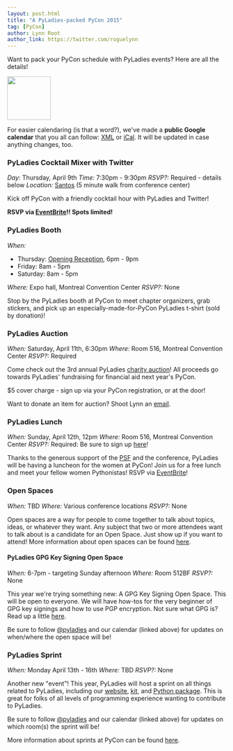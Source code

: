 ```yaml
---
layout: post.html
title: "A PyLadies-packed PyCon 2015"
tag: [PyCon]
author: Lynn Root
author_link: https://twitter.com/roguelynn
---
```


Want to pack your PyCon schedule with PyLadies events?  Here are all the details!

<img id="transparent-geek" src="{{ get_asset('images/pyladies-logo-navy.png') }}" height="100"/>

For easier calendaring (is that a word?), we've made a **public Google calendar** that you all can follow: [XML][1] or [iCal][2].  It will be updated in case anything changes, too.

### PyLadies Cocktail Mixer with Twitter

_Day:_ Thursday, April 9th
_Time:_ 7:30pm - 9:30pm
_RSVP?:_ Required - details below
_Location:_ [Santos][4] (5 minute walk from conference center)

Kick off PyCon with a friendly cocktail hour with PyLadies and Twitter!

**RSVP via [EventBrite][17]!! Spots limited!**


### PyLadies Booth

_When:_

* Thursday: [Opening Reception][5], 6pm - 9pm
* Friday: 8am - 5pm
* Saturday: 8am - 5pm

_Where:_ Expo hall, Montreal Convention Center
_RSVP?:_ None

Stop by the PyLadies booth at PyCon to meet chapter organizers, grab stickers, and pick up an especially-made-for-PyCon PyLadies t-shirt (sold by donation)!


### PyLadies Auction
_When:_ Saturday, April 11th, 6:30pm
_Where:_ Room 516, Montreal Convention Center
_RSVP?:_ Required

Come check out the 3rd annual PyLadies [charity auction][6]! All proceeds go towards PyLadies' fundraising for financial aid next year's PyCon.

$5 cover charge - sign up via your PyCon registration, or at the door!

Want to donate an item for auction? Shoot Lynn an [email][7].

### PyLadies Lunch
_When:_ Sunday, April 12th, 12pm
_Where:_ Room 516, Montreal Convention Center
_RSVP?:_ Required: Be sure to sign up [here][8]!

Thanks to the generous support of the [PSF][9] and the conference, PyLadies will be having a luncheon for the women at PyCon!  Join us for a free lunch and meet your fellow women Pythonistas!  RSVP via [EventBrite][8]!


### Open Spaces
_When:_ TBD
_Where:_ Various conference locations
_RSVP?:_ None

Open spaces are a way for people to come together to talk about topics, ideas, or whatever they want.  Any subject that two or more attendees want to talk about is a candidate for an Open Space.  Just show up if you want to attend!  More information about open spaces can be found [here][10].

#### PyLadies GPG Key Signing Open Space
_When:_ 6-7pm - targeting Sunday afternoon
_Where:_ Room 512BF
_RSVP?:_ None

This year we're trying something new: A GPG Key Signing Open Space.  This will be open to everyone. We will have how-tos for the very beginner of GPG key signings and how to use PGP encryption.  Not sure what GPG is?  Read up a little [here][11].

Be sure to follow [@pyladies][12] and our calendar (linked above) for updates on when/where the open space will be!

### PyLadies Sprint
_When:_ Monday April 13th - 16th
_Where:_ TBD
_RSVP?:_ None

Another new "event"!  This year, PyLadies will host a sprint on all things related to PyLadies, including our [website][13], [kit][14], and [Python package][15].  This is great for folks of all levels of programming experience wanting to contribute to PyLadies.

Be sure to follow [@pyladies][12] and our calendar (linked above) for updates on which room(s) the sprint will be!

More information about sprints at PyCon can be found [here][16].

[1]: https://www.google.com/calendar/feeds/pyfound.org_o9otfavk7p5ua6kjjgqi1o1dqs%40group.calendar.google.com/public/basic
[2]: https://www.google.com/calendar/ical/pyfound.org_o9otfavk7p5ua6kjjgqi1o1dqs%40group.calendar.google.com/public/basic.ics
[3]: https://www.eventbrite.com/preview?eid=16238035401
[4]: http://www.ilovesantos.ca/
[5]: https://us.pycon.org/2015/events/reception/
[6]: https://us.pycon.org/2015/sponsors/charityauction/
[7]: mailto:lynn@pyladies.com
[8]: https://www.eventbrite.com/e/pyladies-lunch-pycon-2015-tickets-15428966454
[9]: http://www.python.org/psf/
[10]: https://us.pycon.org/2015/community/openspaces/
[11]: http://en.wikipedia.org/wiki/Pretty_Good_Privacy
[12]: https://twitter.com/pyladies
[13]: https://github.com/pyladies/pyladies
[14]: https://github.com/pyladies/pyladies-kit
[15]: https://pypi.python.org/pypi/pyladies
[16]: https://us.pycon.org/2015/community/sprints/
[17]: http://pyladiesmixer2015.eventbrite.com
